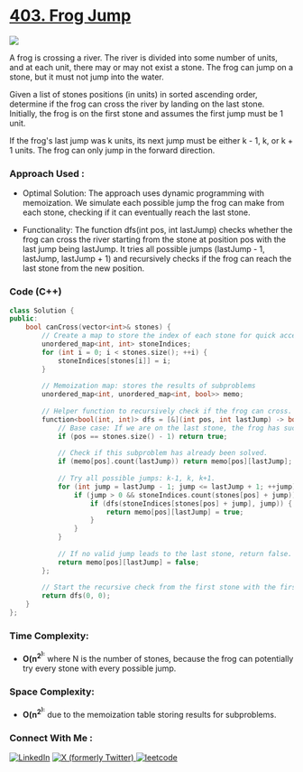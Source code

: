 # [403. Frog Jump](https://leetcode.com/problems/frog-jump/description/)

![](https://badgen.net/badge/Level/Hard/red)

A frog is crossing a river. The river is divided into some number of units, and at each unit, there may or may not exist a stone. The frog can jump on a stone, but it must not jump into the water.

Given a list of stones positions (in units) in sorted ascending order, determine if the frog can cross the river by landing on the last stone. Initially, the frog is on the first stone and assumes the first jump must be 1 unit.

If the frog's last jump was k units, its next jump must be either k - 1, k, or k + 1 units. The frog can only jump in the forward direction.

### Approach Used :

-   Optimal Solution: The approach uses dynamic programming with memoization. We simulate each possible jump the frog can make from each stone, checking if it can eventually reach the last stone.

-   Functionality: The function dfs(int pos, int lastJump) checks whether the frog can cross the river starting from the stone at position pos with the last jump being lastJump. It tries all possible jumps (lastJump - 1, lastJump, lastJump + 1) and recursively checks if the frog can reach the last stone from the new position.

### Code (C++)

```cpp
class Solution {
public:
    bool canCross(vector<int>& stones) {
        // Create a map to store the index of each stone for quick access.
        unordered_map<int, int> stoneIndices;
        for (int i = 0; i < stones.size(); ++i) {
            stoneIndices[stones[i]] = i;
        }
        
        // Memoization map: stores the results of subproblems
        unordered_map<int, unordered_map<int, bool>> memo;
        
        // Helper function to recursively check if the frog can cross.
        function<bool(int, int)> dfs = [&](int pos, int lastJump) -> bool {
            // Base case: If we are on the last stone, the frog has successfully crossed.
            if (pos == stones.size() - 1) return true;
            
            // Check if this subproblem has already been solved.
            if (memo[pos].count(lastJump)) return memo[pos][lastJump];
            
            // Try all possible jumps: k-1, k, k+1.
            for (int jump = lastJump - 1; jump <= lastJump + 1; ++jump) {
                if (jump > 0 && stoneIndices.count(stones[pos] + jump)) {
                    if (dfs(stoneIndices[stones[pos] + jump], jump)) {
                        return memo[pos][lastJump] = true;
                    }
                }
            }
            
            // If no valid jump leads to the last stone, return false.
            return memo[pos][lastJump] = false;
        };
        
        // Start the recursive check from the first stone with the first jump of 1 unit.
        return dfs(0, 0);
    }
};

```

### Time Complexity:
- **O(n<sup>2<sup>):** where N is the number of stones, because the frog can potentially try every stone with every possible jump.

### Space Complexity:
- **O(n<sup>2<sup>):** due to the memoization table storing results for subproblems.


### Connect With Me : 

<a href="https://www.linkedin.com/in/shivam-ray-b4306524a/" target="_blank"><img src="https://img.shields.io/badge/LinkedIn-0077B5?style=for-the-badge&logo=linkedin&logoColor=white" alt="LinkedIn"></a>
<a href="https://x.com/rai_shivam11/" target="_blank"><img src="https://img.shields.io/badge/Twitter-1DA1F2?style=for-the-badge&logo=twitter&logoColor=white" alt="X (formerly Twitter)">
</a>
<a href="https://leetcode.com/u/shrunited0702/" target="_blank"><img src="https://img.shields.io/badge/LeetCode-000000?style=for-the-badge&logo=LeetCode&logoColor=#d16c06" alt="leetcode">
</a>